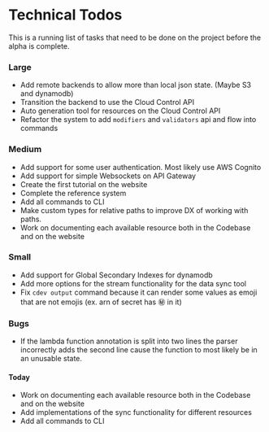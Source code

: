 # Technical Todos

This is a running list of tasks that need to be done on the project before the alpha is complete.


### Large
- Add remote backends to allow more than local json state. (Maybe S3 and dynamodb)
- Transition the backend to use the Cloud Control API 
- Auto generation tool for resources on the Cloud Control API
- Refactor the system to add `modifiers` and `validators` api and flow into commands


### Medium
- Add support for some user authentication. Most likely use AWS Cognito
- Add support for simple Websockets on API Gateway
- Create the first tutorial on the website
- Complete the reference system
- Add all commands to CLI
- Make custom types for relative paths to improve DX of working with paths.
- Work on documenting each available resource both in the Codebase and on the website

### Small
- Add support for Global Secondary Indexes for dynamodb
- Add more options for the stream functionality for the data sync tool
- Fix `cdev output` command because it can render some values as emoji that are not emojis (ex. arn of secret has :secret: in it)


### Bugs
- If the lambda function annotation is split into two lines the parser incorrectly adds the second line cause the function to most likely be in an unusable state.

#### Today
- Work on documenting each available resource both in the Codebase and on the website
- Add implementations of the sync functionality for different resources
- Add all commands to CLI
